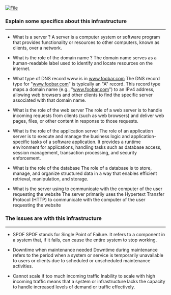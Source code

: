 [![File](Image "File")](https://miro.com/app/board/uXjVOfJwct0=/ "File")

### Explain some specifics about this infrastructure
------------
- What is a server ?
A server is a computer system or software program that provides functionality or resources to other computers, known as clients, over a network.

- What is the role of the domain name ?
The domain name serves as a human-readable label used to identify and locate resources on the internet.

- What type of DNS record www is in www.foobar.com
The DNS record type for "www.foobar.com" is typically an "A" record. This record type maps a domain name (e.g., "www.foobar.com") to an IPv4 address, allowing web browsers and other clients to find the specific server associated with that domain name.

- What is the role of the web server
The role of a web server is to handle incoming requests from clients (such as web browsers) and deliver web pages, files, or other content in response to those requests.

- What is the role of the application server
The role of an application server is to execute and manage the business logic and application-specific tasks of a software application. It provides a runtime environment for applications, handling tasks such as database access, session management, transaction processing, and security enforcement.

- What is the role of the database
The role of a database is to store, manage, and organize structured data in a way that enables efficient retrieval, manipulation, and storage.

- What is the server using to communicate with the computer of the user requesting the website
The server primarily uses the Hypertext Transfer Protocol (HTTP) to communicate with the computer of the user requesting the website

### The issues are with this infrastructure
------------
- SPOF 
SPOF stands for Single Point of Failure. It refers to a component in a system that, if it fails, can cause the entire system to stop working.

- Downtime when maintenance needed
Downtime during maintenance refers to the period when a system or service is temporarily unavailable to users or clients due to scheduled or unscheduled maintenance activities.

- Cannot scale if too much incoming traffic
Inability to scale with high incoming traffic means that a system or infrastructure lacks the capacity to handle increased levels of demand or traffic effectively. 
